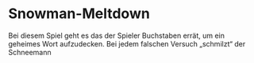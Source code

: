 # Snowman-Meltdown
Bei diesem Spiel geht es das der Spieler Buchstaben errät, um ein geheimes Wort aufzudecken. Bei jedem falschen Versuch „schmilzt“ der Schneemann
